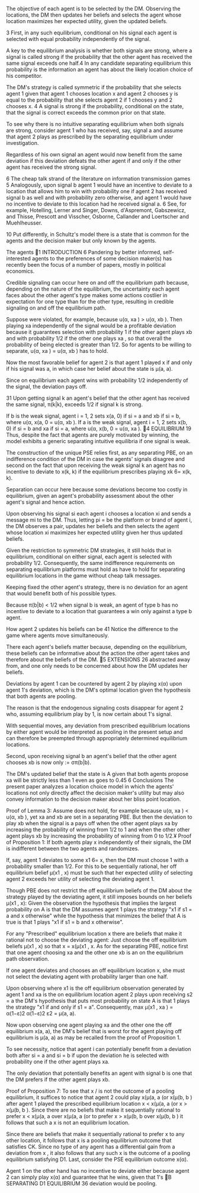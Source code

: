 
The objective of each agent is to be selected by the DM. Observing the locations, the DM then updates her beliefs and selects the agent whose location maximizes her expected utility, given the updated beliefs.

3 First, in any such equilibrium, conditional on his signal each agent is selected with equal probability independently of the signal.

A key to the equilibrium analysis is whether both signals are strong, where a signal is called strong if the probability that the other agent has received the same signal exceeds one half.4 In any candidate separating equilibrium this probability is the information an agent has about the likely location choice of his competitor.

The DM's strategy is called symmetric if the probability that she selects agent 1 given that agent 1 chooses location x and agent 2 chooses y is equal to the probability that she selects agent 2 if 1 chooses y and 2 chooses x. 4 A signal is strong if the probability, conditional on the state, that the signal is correct exceeds the common prior on that state.

To see why there is no intuitive separating equilibrium when both signals are strong, consider agent 1 who has received, say, signal a and assume that agent 2 plays as prescribed by the separating equilibrium under investigation.

Regardless of his own signal an agent would now benefit from the same deviation if this deviation defeats the other agent if and only if the other agent has received the strong signal.

6 The cheap talk strand of the literature on information transmission games 5 Analogously, upon signal b agent 1 would have an incentive to deviate to a location that allows him to win with probability one if agent 2 has received signal b as well and with probability zero otherwise, and agent 1 would have no incentive to deviate to this location had he received signal a. 6 See, for example, Hotelling, Lerner and Singer, Downs, d'Aspremont, Gabszewicz, and Thisse, Prescott and Visscher, Osborne, Callander and Loertscher and Muehlheusser.

10 Put differently, in Schultz's model there is a state that is common for the agents and the decision maker but only known by the agents.

The agents 1 INTRODUCTION 6 Pandering by better informed, self-interested agents to the preferences of some decision maker(s) has recently been the focus of a number of papers, mostly in political economics.

Credible signaling can occur here on and off the equilibrium path because, depending on the nature of the equilibrium, the uncertainty each agent faces about the other agent's type makes some actions costlier in expectation for one type than for the other type, resulting in credible signaling on and off the equilibrium path.

Suppose were violated, for example, because u(α, xa ) \> u(α, xb ). Then playing xa independently of the signal would be a profitable deviation because it guarantees selection with probability 1 if the other agent plays xb and with probability 1/2 if the other one plays xa , so that overall the probability of being elected is greater than 1/2. So for agents to be willing to separate, u(α, xa ) \= u(α, xb ) has to hold.

Now the most favorable belief for agent 2 is that agent 1 played x if and only if his signal was a, in which case her belief about the state is µ(a, a).

Since on equilibrium each agent wins with probability 1/2 independently of the signal, the deviation pays off.

31 Upon getting signal k an agent's belief that the other agent has received the same signal, π(k|k), exceeds 1/2 if signal k is strong.

If b is the weak signal, agent i \= 1, 2 sets x(a, 0) if si \= a and xb if si \= b, where u(α, x(a, 0 \= u(α, xb ). If a is the weak signal, agent i \= 1, 2 sets x(b, 0) if si \= b and xa if si \= a, where u(α, x(b, 0 \= u(α, xa ). 4 EQUILIBRIUM 19 Thus, despite the fact that agents are purely motivated by winning, the model exhibits a generic separating intuitive equilibria if one signal is weak.

The construction of the unique PSE relies first, as any separating PBE, on an indifference condition of the DM in case the agents' signals disagree and second on the fact that upon receiving the weak signal k an agent has no incentive to deviate to x(k, k) if the equilibrium prescribes playing xk 6\= x(k, k).

Separation can occur here because some deviations become too costly in equilibrium, given an agent's probability assessment about the other agent's signal and hence action.

Upon observing his signal si each agent i chooses a location xi and sends a message mi to the DM. Thus, letting pi \= be the platform or brand of agent i, the DM observes a pair, updates her beliefs and then selects the agent whose location xi maximizes her expected utility given her thus updated beliefs.

Given the restriction to symmetric DM strategies, it still holds that in equilibrium, conditional on either signal, each agent is selected with probability 1/2. Consequently, the same indifference requirements on separating equilibrium platforms must hold as have to hold for separating equilibrium locations in the game without cheap talk messages.

Keeping fixed the other agent's strategy, there is no deviation for an agent that would benefit both of his possible types.

Because π(b|b) < 1/2 when signal b is weak, an agent of type b has no incentive to deviate to a location that guarantees a win only against a type b agent.

How agent 2 updates his beliefs can be 41 Notice the difference to the game where agents move simultaneously.

There each agent's beliefs matter because, depending on the equilibrium, these beliefs can be informative about the action the other agent takes and therefore about the beliefs of the DM. 5 EXTENSIONS 26 abstracted away from, and one only needs to be concerned about how the DM updates her beliefs.

Deviations by agent 1 can be countered by agent 2 by playing x(α) upon agent 1's deviation, which is the DM's optimal location given the hypothesis that both agents are pooling.

The reason is that the endogenous signaling costs disappear for agent 2 who, assuming equilibrium play by 1, is now certain about 1's signal.

With sequential moves, any deviation from prescribed equilibrium locations by either agent would be interpreted as pooling in the present setup and can therefore be preempted through appropriately determined equilibrium locations.

Second, upon receiving signal b an agent's belief that the other agent chooses xb is now only :\= σπ(b|b).

The DM's updated belief that the state is A given that both agents propose xa will be strictly less than 1 even as goes to 0.45 6 Conclusions The present paper analyzes a location choice model in which the agents' locations not only directly affect the decision maker's utility but may also convey information to the decision maker about her bliss point location.

Proof of Lemma 3: Assume does not hold, for example because u(α, xa ) < u(α, xb ), yet xa and xb are set in a separating PBE. But then the deviation to play xb when the signal is a pays off when the other agent plays xa by increasing the probability of winning from 1/2 to 1 and when the other other agent plays xb by increasing the probability of winning from 0 to 1/2.¥ Proof of Proposition 1: If both agents play x independently of their signals, the DM is indifferent between the two agents and randomizes.

If, say, agent 1 deviates to some x1 6\= x, then the DM must choose 1 with a probability smaller than 1/2. For this to be sequentially rational, her off equilibrium belief µ(x1 , x) must be such that her expected utility of selecting agent 2 exceeds her utility of selecting the deviating agent 1.

Though PBE does not restrict the off equilibrium beliefs of the DM about the strategy played by the deviating agent, it still imposes bounds on her beliefs µ(x1 , x): Given the observation the hypothesis that implies the largest probability on A is that the DM assumes agent 1 plays the strategy "x1 if s1 \= a and x otherwise" while the hypothesis that minimizes the belief that A is true is that 1 plays "x1 if s1 \= b and x otherwise".

For any "Prescribed" equilibrium location x there are beliefs that make it rational not to choose the deviating agent: Just choose the off equilibrium beliefs µ(x1 , x) so that x \= x(µ(x1 , x. As for the separating PBE, notice first that one agent choosing xa and the other one xb is an on the equilibrium path observation.

If one agent deviates and chooses an off equilibrium location x, she must not select the deviating agent with probability larger than one half.

Upon observing where x1 is the off equilibrium observation generated by agent 1 and xa is the on equilibrium location agent 2 plays upon receiving s2 \= a the DM's hypothesis that puts most probability on state A is that 1 plays the strategy "x1 if and only if s1 \= a". Consequently, max µ(x1 , xa ) \= α(1−ε)2 α(1−ε)2 ε2 \= µ(a, a).

Now upon observing one agent playing xa and the other one the off equilibrium x(a, a), the DM's belief that is worst for the agent playing off equilibrium is µ(a, a) as may be recalled from the proof of Proposition 1.

To see necessity, notice that agent i can potentially benefit from a deviation both after si \= a and si \= b if upon the deviation he is selected with probability one if the other agent plays xa.

The only deviation that potentially benefits an agent with signal b is one that the DM prefers if the other agent plays xb.

Proof of Proposition 7: To see that x / is not the outcome of a pooling equilibrium, it suffices to notice that agent 2 could play x(µ(a, a (or x(µ(b, b ) after agent 1 played the prescribed equilibrium location x < x(µ(a, a (or x \> x(µ(b, b ). Since there are no beliefs that make it sequentially rational to prefer x < x(µ(a, a over x(µ(a, a (or to prefer x \> x(µ(b, b over x(µ(b, b ) it follows that such a x is not an equilibrium location.

Since there are beliefs that make it sequentially rational to prefer x to any other location, it follows that x is a pooling equilibrium outcome that satisfies CK. Since no type of any agent has a differential gain from a deviation from x , it also follows that any such x is the outcome of a pooling equilibrium satisfying D1. Last, consider the PSE equilibrium outcome x(α).

Agent 1 on the other hand has no incentive to deviate either because agent 2 can simply play x(α) and guarantee that he wins, given that 1's B SEPARATING D1 EQUILIBRIUM 36 deviation would be pooling.


